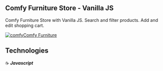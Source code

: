 ## Comfy Furniture Store - Vanilla JS

Comfy Furniture Store with Vanilla JS. Search and filter products. Add and edit shopping cart.

<a href="https://comfy-furniture-jg.netlify.app/" target="_blank"><img src="https://user-images.githubusercontent.com/43181662/157460379-8e8aa40c-ad38-4f44-bc4d-e534fdca1c8b.png" title="comfy"/>Comfy Furniture</a>

## Technologies

:coffee: **_Javascript_**
